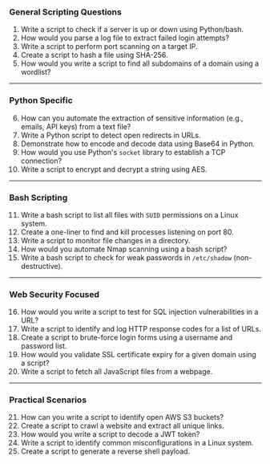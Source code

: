 ### **General Scripting Questions**
1. Write a script to check if a server is up or down using Python/bash.
2. How would you parse a log file to extract failed login attempts?
3. Write a script to perform port scanning on a target IP.
4. Create a script to hash a file using SHA-256.
5. How would you write a script to find all subdomains of a domain using a wordlist?

---

### **Python Specific**
6. How can you automate the extraction of sensitive information (e.g., emails, API keys) from a text file?
7. Write a Python script to detect open redirects in URLs.
8. Demonstrate how to encode and decode data using Base64 in Python.
9. How would you use Python's `socket` library to establish a TCP connection?
10. Write a script to encrypt and decrypt a string using AES.

---

### **Bash Scripting**
11. Write a bash script to list all files with `SUID` permissions on a Linux system.
12. Create a one-liner to find and kill processes listening on port 80.
13. Write a script to monitor file changes in a directory.
14. How would you automate Nmap scanning using a bash script?
15. Write a bash script to check for weak passwords in `/etc/shadow` (non-destructive).

---

### **Web Security Focused**
16. How would you write a script to test for SQL injection vulnerabilities in a URL?
17. Write a script to identify and log HTTP response codes for a list of URLs.
18. Create a script to brute-force login forms using a username and password list.
19. How would you validate SSL certificate expiry for a given domain using a script?
20. Write a script to fetch all JavaScript files from a webpage.

---

### **Practical Scenarios**
21. How can you write a script to identify open AWS S3 buckets?
22. Create a script to crawl a website and extract all unique links.
23. How would you write a script to decode a JWT token?
24. Write a script to identify common misconfigurations in a Linux system.
25. Create a script to generate a reverse shell payload.
